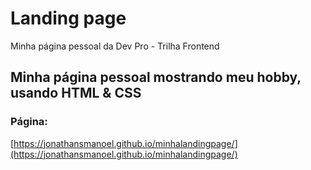 # Landing page
Minha página pessoal da Dev Pro - Trilha Frontend

## Minha página pessoal mostrando meu hobby, usando HTML & CSS

### Página:

[https://jonathansmanoel.github.io/minhalandingpage/](https://jonathansmanoel.github.io/minhalandingpage/)
